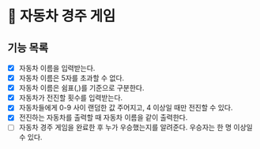 # 🏁 자동차 경주 게임
## 기능 목록
- [x] 자동차 이름을 입력받는다.
- [x] 자동차 이름은 5자를 초과할 수 없다.
- [x] 자동차 이름은 쉼표(,)를 기준으로 구분한다.
- [x] 자동차가 전진할 횟수를 입력받는다.
- [x] 자동차들에게 0-9 사이 랜덤한 값 주어지고, 4 이상일 때만 전진할 수 있다.
- [x] 전진하는 자동차를 출력할 때 자동차 이름을 같이 출력한다.
- [ ] 자동차 경주 게임을 완료한 후 누가 우승했는지를 알려준다. 우승자는 한 명 이상일 수 있다.